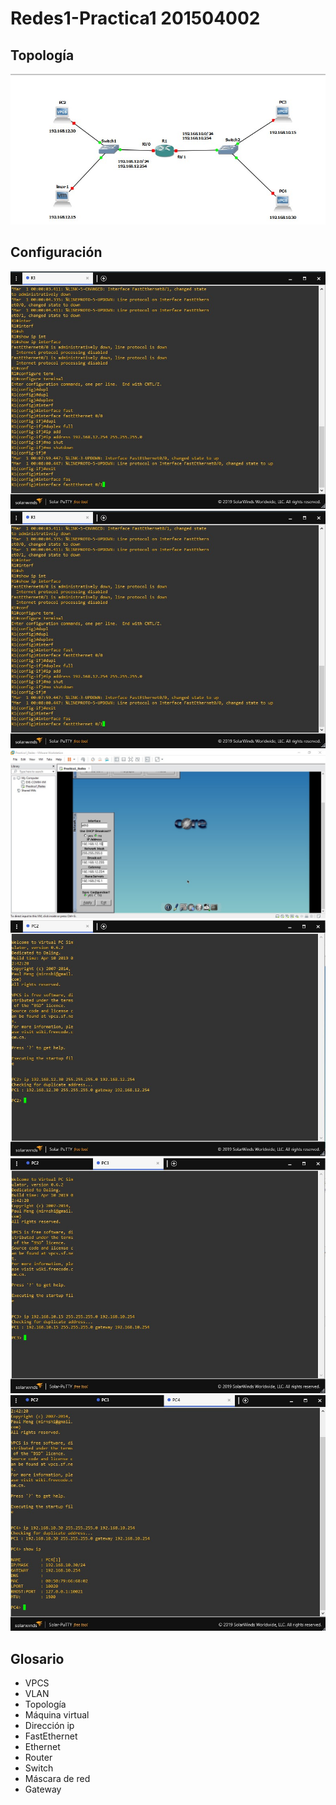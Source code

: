# Redes1-Practica1 201504002

## Topología
![fa0config](/images/topologia.jpg)
## Configuración
![fa0config](/images/fe00.jpg)
![fa0config](/images/fe00.jpg)
![fa0config](/images/linux_config.jpg)
![fa0config](/images/pc2_config.jpg)
![fa0config](/images/pc3_config.jpg)
![fa0config](/images/pc4_config.jpg)
## Glosario
- VPCS
- VLAN
- Topología
- Máquina virtual
- Dirección ip
- FastEthernet
- Ethernet
- Router
- Switch
- Máscara de red
- Gateway
